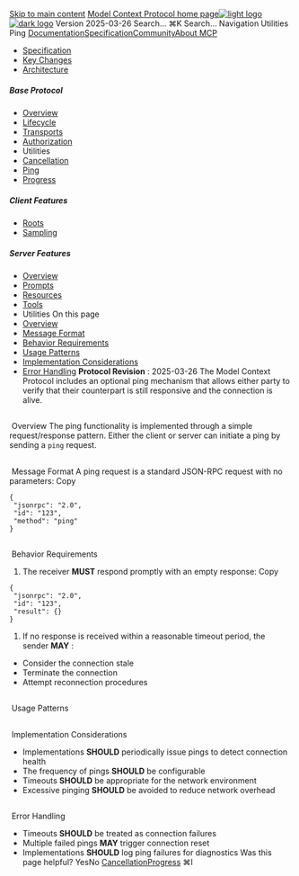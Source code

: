 [Skip to main content](#content-area)
[Model Context Protocol home page![light logo](https://mintcdn.com/mcp/4ZXF1PrDkEaJvXpn/logo/light.svg?fit=max&auto=format&n=4ZXF1PrDkEaJvXpn&q=85&s=4498cb8a57d574005f3dca62bdd49c95)![dark logo](https://mintcdn.com/mcp/4ZXF1PrDkEaJvXpn/logo/dark.svg?fit=max&auto=format&n=4ZXF1PrDkEaJvXpn&q=85&s=c0687c003f8f2cbdb24772ab4c8a522c)](/)
Version 2025-03-26
Search...
⌘K
Search...
Navigation
Utilities
Ping
[Documentation](/docs/getting-started/intro)[Specification](/specification/2025-06-18)[Community](/community/communication)[About MCP](/about)
 * [Specification](/specification/2025-03-26)
 * [Key Changes](/specification/2025-03-26/changelog)
 * [Architecture](/specification/2025-03-26/architecture)
##### Base Protocol
 * [Overview](/specification/2025-03-26/basic)
 * [Lifecycle](/specification/2025-03-26/basic/lifecycle)
 * [Transports](/specification/2025-03-26/basic/transports)
 * [Authorization](/specification/2025-03-26/basic/authorization)
 * Utilities
 * [Cancellation](/specification/2025-03-26/basic/utilities/cancellation)
 * [Ping](/specification/2025-03-26/basic/utilities/ping)
 * [Progress](/specification/2025-03-26/basic/utilities/progress)
##### Client Features
 * [Roots](/specification/2025-03-26/client/roots)
 * [Sampling](/specification/2025-03-26/client/sampling)
##### Server Features
 * [Overview](/specification/2025-03-26/server)
 * [Prompts](/specification/2025-03-26/server/prompts)
 * [Resources](/specification/2025-03-26/server/resources)
 * [Tools](/specification/2025-03-26/server/tools)
 * Utilities
On this page
 * [Overview](#overview)
 * [Message Format](#message-format)
 * [Behavior Requirements](#behavior-requirements)
 * [Usage Patterns](#usage-patterns)
 * [Implementation Considerations](#implementation-considerations)
 * [Error Handling](#error-handling)
**Protocol Revision** : 2025-03-26
The Model Context Protocol includes an optional ping mechanism that allows either party to verify that their counterpart is still responsive and the connection is alive.
## 
[​](#overview)
Overview
The ping functionality is implemented through a simple request/response pattern. Either the client or server can initiate a ping by sending a `ping` request.
## 
[​](#message-format)
Message Format
A ping request is a standard JSON-RPC request with no parameters:
Copy
```
{
 "jsonrpc": "2.0",
 "id": "123",
 "method": "ping"
}
```
## 
[​](#behavior-requirements)
Behavior Requirements
 1. The receiver **MUST** respond promptly with an empty response:
Copy
```
{
 "jsonrpc": "2.0",
 "id": "123",
 "result": {}
}
```
 1. If no response is received within a reasonable timeout period, the sender **MAY** :
 * Consider the connection stale
 * Terminate the connection
 * Attempt reconnection procedures
## 
[​](#usage-patterns)
Usage Patterns
## 
[​](#implementation-considerations)
Implementation Considerations
 * Implementations **SHOULD** periodically issue pings to detect connection health
 * The frequency of pings **SHOULD** be configurable
 * Timeouts **SHOULD** be appropriate for the network environment
 * Excessive pinging **SHOULD** be avoided to reduce network overhead
## 
[​](#error-handling)
Error Handling
 * Timeouts **SHOULD** be treated as connection failures
 * Multiple failed pings **MAY** trigger connection reset
 * Implementations **SHOULD** log ping failures for diagnostics
Was this page helpful?
YesNo
[Cancellation](/specification/2025-03-26/basic/utilities/cancellation)[Progress](/specification/2025-03-26/basic/utilities/progress)
⌘I